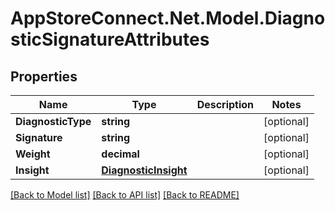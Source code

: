 # AppStoreConnect.Net.Model.DiagnosticSignatureAttributes

## Properties

Name | Type | Description | Notes
------------ | ------------- | ------------- | -------------
**DiagnosticType** | **string** |  | [optional] 
**Signature** | **string** |  | [optional] 
**Weight** | **decimal** |  | [optional] 
**Insight** | [**DiagnosticInsight**](DiagnosticInsight.md) |  | [optional] 

[[Back to Model list]](../README.md#documentation-for-models) [[Back to API list]](../README.md#documentation-for-api-endpoints) [[Back to README]](../README.md)

